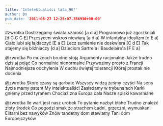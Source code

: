 ```yaml
---
title: 'Intelektualiści lata 90''
author: DX
pub_date: '2011-06-27 12:25:07.356930+00:00'
---
```


#zwrotka
Dostrzegamy świata szarość [a d a]
Programowo już zgorzkniali [d G C G E]
Przesyceni wskroś niewiarą  [a d a]
W infantylny idealizm [d E a]
Ciało lubi się łajdaczyć [E a E]
Lecz sumienie nie doskwiera [C d E]
Tak stajemy się bliźniaczy [d a]
Dzieciom Sartre'a i Baudelaire'a [F E a]

@zwrotka
Po muzeach brudne stoją
Argumenty racjonalne
Jakże trudno dzisiaj pojąć
Co normalnie nienormalne
Przywozimy prosto z Francji     
Najmodniejsze odchylenia
W duchu świętej tolerancji
Której prostak nie docenia

@zwrotka
Skoro czasy są garbate
Wszyscy widzą żeśmy czyści 
Na sens życia mamy patent
My intelektualiści
Zasiadamy w trybunałach
Karki gniemy przed tyranem
Chociaż zna Europa cała 
Nasze spiski kawarniane

@zwrotka
Ile wart jest nasz urobek
To pytanie nazbyt błahe
Trudno znaleźć złoty środek
Co pogodzi smak ze strachem
Ładni, grzeczni, wymuskani
Elitarni bez nawyków
Znów tandetny dom stawiamy
Tani dom Europejczyków